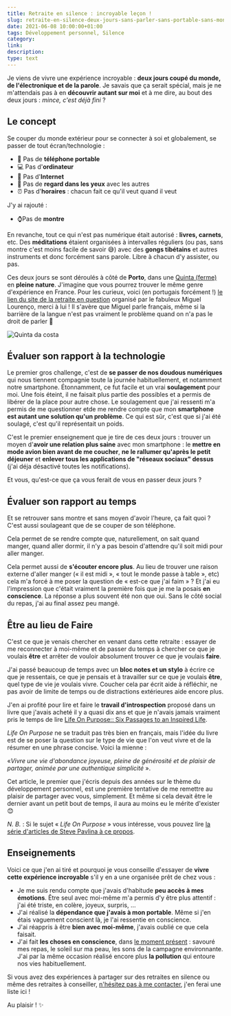 ```yaml
---
title: Retraite en silence : incroyable leçon !
slug: retraite-en-silence-deux-jours-sans-parler-sans-portable-sans-montre
date: 2021-06-08 10:00:00+01:00
tags: Développement personnel, Silence
category: 
link: 
description: 
type: text
---
```


Je viens de vivre une expérience incroyable : __deux jours coupé du monde, de l'électronique et de la parole__. Je savais que ça serait spécial, mais je ne m'attendais pas à en __découvrir autant sur moi__ et à me dire, au bout des deux jours : _mince, c'est déjà fini_ ?

<!-- TEASER_END -->

## Le concept

Se couper du monde extérieur pour se connecter à soi et globalement, se passer de tout écran/technologie :

- 📵 Pas de __téléphone portable__
- 💻 Pas d'__ordinateur__
- 🔗 Pas d'__Internet__
- 👀 Pas de __regard dans les yeux__ avec les autres
- ⏰ Pas d'__horaires__ : chacun fait ce qu'il veut quand il veut

J'y ai rajouté :
- ⌚Pas de __montre__

En revanche, tout ce qui n'est pas numérique était autorisé : __livres, carnets__, etc. Des __méditations__ étaient organisées à intervalles réguliers (ou pas, sans montre c'est moins facile de savoir 😅) avec des __gongs tibétains__ et autres instruments et donc forcément sans parole. Libre à chacun d'y assister, ou pas.

Ces deux jours se sont déroulés à côté de __Porto__, dans une [Quinta (ferme)](https://www.quintadacosta.pt/) en __pleine nature__. J'imagine que vous pourrez trouver le même genre d'expérience en France. Pour les curieux, voici (en portugais forcément !) [le lien du site de la retraite en question](https://www.retirodesilencio.com/) organisé par le fabuleux Miguel Lourenço, merci à lui ! Il s'avère que Miguel parle français, même si la barrière de la langue n'est pas vraiment le problème quand on n'a pas le droit de parler 🥸

![Quinta da costa](/images/quinta_da_costa.jpg)


## Évaluer son rapport à la technologie

Le premier gros challenge, c'est de __se passer de nos doudous numériques__ qui nous tiennent compagnie toute la journée habituellement, et notamment notre smartphone. Étonnamment, ce fut facile et un vrai __soulagement__ pour moi. Une fois éteint, il ne faisait plus partie des possibles et a permis de libérer de la place pour autre chose. Le soulagement que j'ai ressenti m'a permis de me questionner etde me rendre compte que mon __smartphone est autant une solution qu'un problème__. Ce qui est sûr, c'est que si j'ai été soulagé, c'est qu'il représentait un poids.

C'est le premier enseignement que je tire de ces deux jours : trouver un moyen d'__avoir une relation plus saine__ avec mon smartphone : le __mettre en mode avion bien avant de me coucher__, __ne le rallumer qu'après le petit déjeuner__ et __enlever tous les applications de "réseaux sociaux" dessus__ (j'ai déja désactivé toutes les notifications).

Et vous, qu'est-ce que ça vous ferait de vous en passer deux jours ?

## Évaluer son rapport au temps

Et se retrouver sans montre et sans moyen d'avoir l'heure, ça fait quoi ? C'est aussi soulageant que de se couper de son téléphone.

Cela permet de se rendre compte que, naturellement, on sait quand manger, quand aller dormir, il n'y a pas besoin d'attendre qu'il soit midi pour aller manger.

Cela permet aussi de __s'écouter encore plus__. Au lieu de trouver une raison externe d'aller manger (« il est midi », « tout le monde passe à table », etc) cela m'a forcé à me poser la question de « est-ce que j'ai faim » ? Et j'ai eu l'impression que c'était vraiment la première fois que je me la posais __en conscience__. La réponse a plus souvent été non que oui. Sans le côté social du repas, j'ai au final assez peu mangé.

## Être au lieu de Faire

C'est ce que je venais chercher en venant dans cette retraite : essayer de me reconnecter à moi-même et de passer du temps à chercher ce que je voulais __être__ et arrêter de vouloir absolument trouver ce que je voulais __faire__.

J'ai passé beaucoup de temps avec un __bloc notes et un stylo__ à écrire ce que je ressentais, ce que je pensais et à travailler sur ce que je voulais __être__, quel type de vie je voulais vivre. Coucher cela par écrit aide à réfléchir, ne pas avoir de limite de temps ou de distractions extérieures aide encore plus.

J'en ai profité pour lire et faire le __travail d'introspection__ proposé dans un livre que j'avais acheté il y a quasi dix ans et que je n'avais jamais vraiment pris le temps de lire [Life On Purpose:: Six Passages to an Inspired Life](https://www.amazon.fr/Life-Purpose-Passages-Inspired-English-ebook/dp/B009ABMG9I/).

_Life On Purpose_ ne se traduit pas très bien en français, mais l'idée du livre est de se poser la question sur le type de vie que l'on veut vivre et de la résumer en une phrase concise. Voici la mienne :

«_Vivre une vie d'abondance joyeuse, pleine de générosité et de plaisir de partager, animée par une authentique simplicité_ ».

Cet article, le premier que j'écris depuis des années sur le thème du développement personnel, est une première tentative de me remettre au plaisir de partager avec vous, simplement. Et même si cela devait être le dernier avant un petit bout de temps, il aura au moins eu le mérite d'exister 😊

_N. B._ : Si le sujet « _Life On Purpose_ » vous intéresse, vous pouvez lire [la série d'articles de Steve Pavlina à ce propos](https://stevepavlina.com/blog/2005/06/the-meaning-of-life-discover-your-purpose/).

## Enseignements

Voici ce que j'en ai tiré et pourquoi je vous conseille d'essayer de __vivre cette expérience incroyable__ s'il y en a une organisée prêt de chez vous :

- Je me suis rendu compte que j'avais d'habitude __peu accès à mes émotions__. Être seul avec moi-même m'a permis d'y être plus attentif : j'ai été triste, en colère, joyeux, surpris, …
- J'ai réalisé la __dépendance que j'avais à mon portable__. Même si j'en étais vaguement conscient là, je l'ai ressentie en conscience.
- J'ai réappris à être __bien avec moi-même__, j'avais oublié ce que cela faisait.
- J'ai fait __les choses en conscience__, dans [le moment présent](/blog/fr/le-pouvoir-du-moment-pr%C3%A9sent) : savouré mes repas, le soleil sur ma peau, les sons de la campagne environnante. J'ai par la même occasion réalisé encore plus __la pollution__ qui entoure nos vies habituellement.

Si vous avez des expériences à partager sur des retraites en silence ou même des retraites à conseiller, [n'hésitez pas à me contacter](/about), j'en ferai une liste ici !

Au plaisir ! ✨
